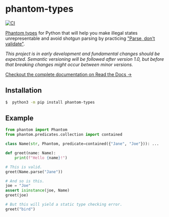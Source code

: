 # phantom-types

[![CI](https://github.com/antonagestam/phantom-types/workflows/CI/badge.svg)](https://github.com/antonagestam/phantom-types/actions?query=workflow%3ACI+branch%3Amain)

[Phantom types][ghosts] for Python that will help you make illegal states
unrepresentable and avoid shotgun parsing by practicing
["Parse, don't validate"][parse].

_This project is in early development and fundamental changes should be expected.
Semantic versioning will be followed after version 1.0, but before that breaking
changes might occur between minor versions._

[Checkout the complete documentation on Read the Docs →][docs]

## Installation

```bash
$  python3 -m pip install phantom-types
```

## Example

```python
from phantom import Phantom
from phantom.predicates.collection import contained

class Name(str, Phantom, predicate=contained({"Jane", "Joe"})): ...

def greet(name: Name):
    print(f"Hello {name}!")

# This is valid.
greet(Name.parse("Jane"))

# And so is this.
joe = "Joe"
assert isinstance(joe, Name)
greet(joe)

# But this will yield a static type checking error.
greet("bird")
```


[docs]: https://phantom-types.readthedocs.io/en/stable/
[parse]: https://lexi-lambda.github.io/blog/2019/11/05/parse-don-t-validate/
[ghosts]: https://kataskeue.com/gdp.pdf
